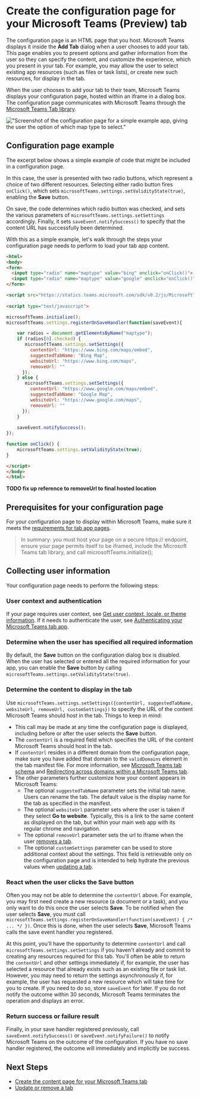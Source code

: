 ﻿# Create the configuration page for your Microsoft Teams (Preview) tab

The configuration page is an HTML page that you host. Microsoft Teams displays it inside the **Add Tab** dialog when a user chooses to add your tab. This page enables you to present options and gather information from the user so they can specify the content, and customize the experience, which you present in your tab. For example, you may allow the user to select existing app resources (such as files or task lists), or create new such resources, for display in the tab.

When the user chooses to add your tab to their team, Microsoft Teams displays your configuration page, hosted within an iframe in a dialog box. The configuration page communicates with Microsoft Teams through the [Microsoft Teams Tab library](https://statics.teams.microsoft.com/sdk/v0.2/js/MicrosoftTeams.js).

!["Screenshot of the configuration page for a simple example app, giving the user the option of which map type to select."](images/tab_configui.png)

## Configuration page example

The excerpt below shows a simple example of code that might be included in a configuration page.

 In this case, the user is presented with two radio buttons, which represent a choice of two different resources. Selecting either radio button fires `onClick()`, which sets `microsoftTeams.settings.setValidityState(true)`, enabling the **Save** button.

On save, the code determines which radio button was checked, and sets the various parameters of `microsoftTeams.settings.setSettings` accordingly. Finally, it sets `saveEvent.notifySuccess()` to specify that the content URL has successfully been determined.

With this as a simple example, let's walk through the steps your configuration page needs to perform to load your tab app content.

```HTML
<html>
<body>
<form>
  <input type="radio" name="maptype" value="bing" onclick="onClick()"> Bing Maps<br>
  <input type="radio" name="maptype" value="google" onclick="onClick()"> Google Maps
</form> 

<script src="https://statics.teams.microsoft.com/sdk/v0.2/js/MicrosoftTeams.js"></script>
 
<script type="text/javascript">  

microsoftTeams.initialize();
microsoftTeams.settings.registerOnSaveHandler(function(saveEvent){

    var radios = document.getElementsByName("maptype");
    if (radios[0].checked) {
       microsoftTeams.settings.setSettings({
         contentUrl: "https://www.bing.com/maps/embed",
         suggestedTabName: "Bing Map",
         websiteUrl: "https://www.bing.com/maps",
         removeUrl: ""
      });
    } else {
       microsoftTeams.settings.setSettings({
         contentUrl: "https://www.google.com/maps/embed",
         suggestedTabName: "Google Map",
         websiteUrl: "https://www.google.com/maps",
         removeUrl: ""
      });
    }
    
    saveEvent.notifySuccess();
});

function onClick() {
    microsoftTeams.settings.setValidityState(true);
}

</script>
</body>
</html>
```

**TODO fix up reference to removeUrl to final hosted location**

## Prerequisites for your configuration page

For your configuration page to display within Microsoft Teams, make sure it meets the [requirements for tab app pages](tabprerequisites.md).

>In summary: you must host your page on a secure https:// endpoint, ensure your page permits itself to be iframed, include the Microsoft Teams tab library, and call microsoftTeams.initialize();

## Collecting user information 

Your configuration page needs to perform the following steps:

### User context and authentication

If your page requires user context, see [Get user context, locale, or theme information](getusercontext.md). If it needs to authenticate the user, see [Authenticating your Microsoft Teams tab app](auth.md).

### Determine when the user has specified all required information
 
By default, the **Save** button on the configuration dialog box is disabled. When the user has selected or entered all the required information for your app, you can enable the **Save** button by calling `microsoftTeams.settings.setValidityState(true)`.

### Determine the content to display in the tab

Use `microsoftTeams.settings.setSettings({contentUrl, suggestedTabName, websiteUrl, removeUrl, customSettings})` to specify the URL of the content Microsoft Teams should host in the tab. Things to keep in mind:

* This call may be made at any time the configuration page is displayed, including before or after the user selects the **Save** button.
* The `contentUrl` is a required field which specifies the URL of the content Microsoft Teams should host in the tab.
* If `contentUrl` resides in a different domain from the configuration page, make sure you have added that domain to the `validDomains` element in the tab manifest file. For more information, see [Microsoft Teams tab schema](tab_schema.md) and [Redirecting across domains within a Microsoft Teams tab](crossdomain.md).
*  The other parameters further customize how your content appears in Microsoft Teams:
	* The optional `suggestedTabName` parameter sets the initial tab name. Users can rename the tab. The default value is the display name for the tab as specified in the manifest.
	* The optional `websiteUrl` parameter sets where the user is taken if they select **Go to website**. Typically, this is a link to the same content as displayed on the tab, but within your main web app with its regular chrome and navigation.
	* The optional `removeUrl` parameter sets the url to iframe when the user [removes a tab](updateremovetab.md#removing-a-tab).
	* The optional `customSettings` parameter can be used to store additional context about the settings. This field is retrievable only on the configuration page and is intended to help hydrate the previous values when [updating a tab](updateremovetab.md#updating-an-existing-tab-instance).

### React when the user clicks the Save button

Often you may not be able to determine the `contentUrl` above.  For example, you may first need create a new resource (a document or a task), and you only want to do this once the user selects **Save**. To be notified when the user selects **Save**, you must call
`microsoftTeams.settings.registerOnSaveHandler(function(saveEvent) { /* ... */ })`. Once this is done, when the user selects **Save**, Microsoft Teams calls the save event handler you registered.

At this point, you'll have the opportunity to determine `contentUrl` and call `microsoftTeams.settings.setSettings` if you haven't already and commit to creating any resources required for this tab. You'll often be able to return the `contentUrl` and other settings immediately if, for example, the user has selected a resource that already exists such as an existing file or task list. However, you may need to return the settings asynchronously if, for example, the user has requested a new resource which will take time for you to create. If you need to do so, store `saveEvent` for later. If you do not notify the outcome within 30 seconds, Microsoft Teams terminates the operation and displays an error.

### Return success or failure result

Finally, in your save handler registered previously, call `saveEvent.notifySuccess()` or `saveEvent.notifyFailure()` to notify Microsoft Teams on the outcome of the configuration. If you have no save handler registered, the outcome will immediately and implicitly be success.

## Next Steps

* [Create the content page for your Microsoft Teams tab](createtabcontent.md)
* [Update or remove a tab](updateremovetab.md)

